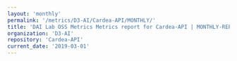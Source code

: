```yaml
---
layout: 'monthly'
permalink: '/metrics/D3-AI/Cardea-API/MONTHLY/'
title: 'DAI Lab OSS Metrics Metrics report for Cardea-API | MONTHLY-REPORT-2019-03-01'
organization: 'D3-AI'
repository: 'Cardea-API'
current_date: '2019-03-01'
---
```

